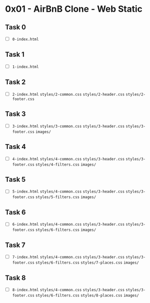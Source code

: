 # 0x01 - AirBnB Clone - Web Static

## Task 0
- [ ] `0-index.html`

## Task 1
- [ ] `1-index.html`

## Task 2
- [ ] `2-index.html` `styles/2-common.css` `styles/2-header.css` `styles/2-footer.css`

## Task 3
- [ ] `3-index.html` `styles/3-common.css` `styles/3-header.css` `styles/3-footer.css` `images/`

## Task 4
- [ ] `4-index.html` `styles/4-common.css` `styles/3-header.css` `styles/3-footer.css` `styles/4-filters.css` `images/`

## Task 5
- [ ] `5-index.html` `styles/4-common.css` `styles/3-header.css` `styles/3-footer.css` `styles/5-filters.css` `images/`

## Task 6
- [ ] `6-index.html` `styles/4-common.css` `styles/3-header.css` `styles/3-footer.css` `styles/6-filters.css` `images/`

## Task 7
- [ ] `7-index.html` `styles/4-common.css` `styles/3-header.css` `styles/3-footer.css` `styles/6-filters.css` `styles/7-places.css` `images/`

## Task 8
- [ ] `8-index.html` `styles/4-common.css` `styles/3-header.css` `styles/3-footer.css` `styles/6-filters.css` `styles/8-places.css` `images/`

